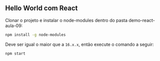## Hello World com React

Clonar o projeto e instalar o node-modules dentro do pasta demo-react-aula-09:

```bash
npm install -g node-modules
```

Deve ser igual o maior que a `16.x.x`, então execute o comando a seguir:

```bash
npm start
```

